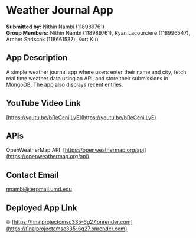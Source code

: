 # Weather Journal App

**Submitted by:** Nithin Nambi (118989761)  
**Group Members:** Nithin Nambi (118989761), Ryan Lacourciere (118996547), Archer Sariscak (118661537), Kurt K ()


## App Description
A simple weather journal app where users enter their name and city, fetch real time weather data using an API, and store their submissions in MongoDB. The app also displays recent entries.


## YouTube Video Link  
[https://youtu.be/bReCcniILyE](https://youtu.be/bReCcniILyE)


## APIs  
OpenWeatherMap API: [https://openweathermap.org/api](https://openweathermap.org/api)

## Contact Email  
nnambi@terpmail.umd.edu


## Deployed App Link  
🌐 [https://finalprojectcmsc335-6g27.onrender.com](https://finalprojectcmsc335-6g27.onrender.com)

